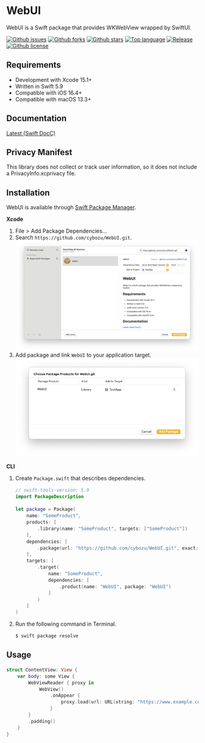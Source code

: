 # WebUI

WebUI is a Swift package that provides WKWebView wrapped by SwiftUI.

[![Github issues](https://img.shields.io/github/issues/cybozu/WebUI)](https://github.com/cybozu/WebUI/issues)
[![Github forks](https://img.shields.io/github/forks/cybozu/WebUI)](https://github.com/cybozu/WebUI/network/members)
[![Github stars](https://img.shields.io/github/stars/cybozu/WebUI)](https://github.com/cybozu/WebUI/stargazers)
[![Top language](https://img.shields.io/github/languages/top/cybozu/WebUI)](https://github.com/cybozu/WebUI/)
[![Release](https://img.shields.io/github/v/release/cybozu/WebUI)]()
[![Github license](https://img.shields.io/github/license/cybozu/WebUI)](https://github.com/cybozu/WebUI/)

## Requirements

- Development with Xcode 15.1+
- Written in Swift 5.9
- Compatible with iOS 16.4+
- Compatible with macOS 13.3+

## Documentation

[Latest (Swift DocC)](https://cybozu.github.io/WebUI/documentation/webui/)

## Privacy Manifest

This library does not collect or track user information, so it does not include a PrivacyInfo.xcprivacy file.

## Installation

WebUI is available through [Swift Package Manager](https://github.com/apple/swift-package-manager/).

**Xcode**

1. File > Add Package Dependencies…
2. Search `https://github.com/cybozu/WebUI.git`.  
   <img src="Screenshots/add-package-dependencies.png" width="800px">
3. Add package and link `WebUI` to your application target.  
   <img src="Screenshots/add-package.png" width="600px">

**CLI**

1. Create `Package.swift` that describes dependencies.
   ```swift
   // swift-tools-version: 5.9
   import PackageDescription
   
   let package = Package(
       name: "SomeProduct",
       products: [
           .library(name: "SomeProduct", targets: ["SomeProduct"])
       ],
       dependencies: [
           .package(url: "https://github.com/cybozu/WebUI.git", exact: "2.0.0")
       ],
       targets: [
           .target(
               name: "SomeProduct",
               dependencies: [
                   .product(name: "WebUI", package: "WebUI")
               ]
           )
       ]
   )
   ```
2. Run the following command in Terminal.
   ```sh
   $ swift package resolve
   ```

## Usage

```swift
struct ContentView: View {
    var body: some View {
        WebViewReader { proxy in
            WebView()
                .onAppear {
                    proxy.load(url: URL(string: "https://www.example.com")!)
                }
        }
        .padding()
    }
}
```
